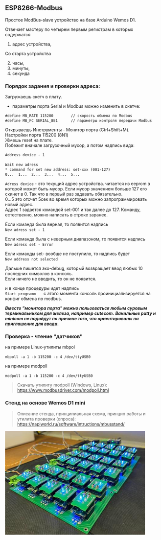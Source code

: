 ## ESP8266-Modbus

Простое ModBus-slave устройство на базе Arduino Wemos D1.  

Отвечает мастеру по четырем первым регистрам в которых содержатся 

1. адрес устройства, 

Со старта устройства 

2. часы, 
3. минуты, 
4. секунда 

### Порядок задания и проверки адреса:  

Загружаешь скетч в плату.   
* параметры порта Serial и Modbus можно изменить в скетче:  

```с
#define MB_RATE 115200        // скорость обмена по Modbus
#define MB_FC SERIAL_8E1      // параметры контроля передачи Modbus
```

Открываешь Инструменты - Монитор порта (Ctrl+Shift+M).  
Настройки порта 115200 (8N1)  
Жмешь reset на плате.   
Побежит вначале загрузочный мусор, а потом надпись вида:  

```
Address device - 1  

Wait new adress  
* command for set new address: set-xxx (001-127)  
0...  1...  2...  3...  4...  5...    

```

`Adress device` - это текущий адрес устройства. читается из eeprom в которой может быть мусор.  Если мусор значением больше 127 его скинет в 0. Так что в первый раз задавать обязательно.  
0...5 это отсчет 5сек во время которых можно запрограммировать новый адрес.  
Адрес 1 задается командой set-001 и так далее до 127. Команду, естественно, можно написать в строке заранее.  

Если команда была верная, то появится надпись   
`New adress set - 1  `

Если команда была с неверным диапазоном, то появится надпись  
`New adress set - Error  `

Если команды set- вообще не поступило, то надпись будет   
`New address not selected  `

Дальше пишется эхо-debug, который возвращает ввод любых 10 последних символов в консоль.  
Если ничего не вводить, то он не появится.  

и в конце процедуры идет надпись   
`Start programm   `
с этого момента консоль проинициализируется на конфиг обмена по modbus.  

***Вместо "монитора порта" можно пользоваться любым суровым терминальником для железа, например cutecom.***
***Ванильные putty и minicom не подойдут по причине того, что ориентированы на приглашение для ввода.***

### Проверка - чтение "датчиков" 

на примере Linux-утилиты mbpol 

`mbpoll -a 1 -b 115200 -c 4 /dev/ttyUSB0`

на примере modpoll 

`modpoll -a 1 -b 115200 -c 4 /dev/ttyUSB0`

>Скачать утилиту modpoll (Windows, Linux): https://www.modbusdriver.com/modpoll.html

### Стенд на основе Wemos D1 mini

>Описание стенда, принципиальная схема, принцип работы и утилита проверки (опроса): https://napiworld.ru/software/intructions/mbusstand/

![](images/modbus-stand-fccfb73d7ce7b72a769dbc41367bc8a4.jpg)